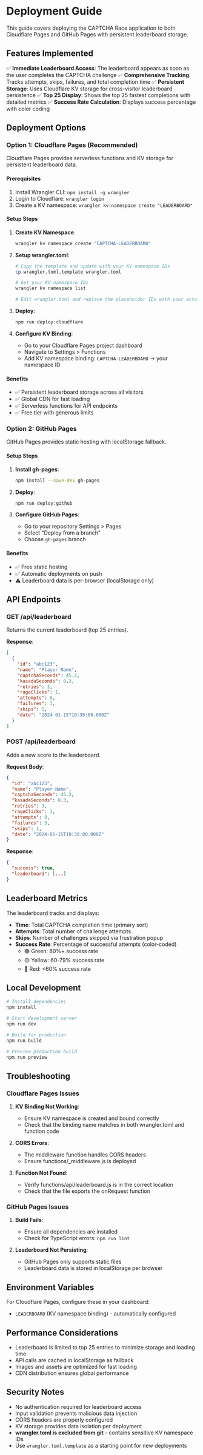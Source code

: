 # Deployment Guide

This guide covers deploying the CAPTCHA Race application to both Cloudflare Pages and GitHub Pages with persistent leaderboard storage.

## Features Implemented

✅ **Immediate Leaderboard Access**: The leaderboard appears as soon as the user completes the CAPTCHA challenge
✅ **Comprehensive Tracking**: Tracks attempts, skips, failures, and total completion time
✅ **Persistent Storage**: Uses Cloudflare KV storage for cross-visitor leaderboard persistence
✅ **Top 25 Display**: Shows the top 25 fastest completions with detailed metrics
✅ **Success Rate Calculation**: Displays success percentage with color coding

## Deployment Options

### Option 1: Cloudflare Pages (Recommended)

Cloudflare Pages provides serverless functions and KV storage for persistent leaderboard data.

#### Prerequisites
1. Install Wrangler CLI: `npm install -g wrangler`
2. Login to Cloudflare: `wrangler login`
3. Create a KV namespace: `wrangler kv:namespace create "LEADERBOARD"`

#### Setup Steps

1. **Create KV Namespace**:
   ```bash
   wrangler kv namespace create "CAPTCHA-LEADERBOARD"
   ```

2. **Setup wrangler.toml**:
   ```bash
   # Copy the template and update with your KV namespace IDs
   cp wrangler.toml.template wrangler.toml
   
   # Get your KV namespace IDs
   wrangler kv namespace list
   
   # Edit wrangler.toml and replace the placeholder IDs with your actual IDs
   ```

3. **Deploy**:
   ```bash
   npm run deploy:cloudflare
   ```

4. **Configure KV Binding**:
   - Go to your Cloudflare Pages project dashboard
   - Navigate to Settings > Functions
   - Add KV namespace binding: `CAPTCHA-LEADERBOARD` → your namespace ID

#### Benefits
- ✅ Persistent leaderboard storage across all visitors
- ✅ Global CDN for fast loading
- ✅ Serverless functions for API endpoints
- ✅ Free tier with generous limits

### Option 2: GitHub Pages

GitHub Pages provides static hosting with localStorage fallback.

#### Setup Steps

1. **Install gh-pages**:
   ```bash
   npm install --save-dev gh-pages
   ```

2. **Deploy**:
   ```bash
   npm run deploy:github
   ```

3. **Configure GitHub Pages**:
   - Go to your repository Settings > Pages
   - Select "Deploy from a branch"
   - Choose `gh-pages` branch

#### Benefits
- ✅ Free static hosting
- ✅ Automatic deployments on push
- ⚠️ Leaderboard data is per-browser (localStorage only)

## API Endpoints

### GET /api/leaderboard
Returns the current leaderboard (top 25 entries).

**Response**:
```json
[
  {
    "id": "abc123",
    "name": "Player Name",
    "captchaSeconds": 45.2,
    "kasadaSeconds": 0.3,
    "retries": 3,
    "rageClicks": 1,
    "attempts": 8,
    "failures": 3,
    "skips": 1,
    "date": "2024-01-15T10:30:00.000Z"
  }
]
```

### POST /api/leaderboard
Adds a new score to the leaderboard.

**Request Body**:
```json
{
  "id": "abc123",
  "name": "Player Name",
  "captchaSeconds": 45.2,
  "kasadaSeconds": 0.3,
  "retries": 3,
  "rageClicks": 1,
  "attempts": 8,
  "failures": 3,
  "skips": 1,
  "date": "2024-01-15T10:30:00.000Z"
}
```

**Response**:
```json
{
  "success": true,
  "leaderboard": [...]
}
```

## Leaderboard Metrics

The leaderboard tracks and displays:

- **Time**: Total CAPTCHA completion time (primary sort)
- **Attempts**: Total number of challenge attempts
- **Skips**: Number of challenges skipped via frustration popup
- **Success Rate**: Percentage of successful attempts (color-coded)
  - 🟢 Green: 80%+ success rate
  - 🟡 Yellow: 60-79% success rate
  - 🔴 Red: <60% success rate

## Local Development

```bash
# Install dependencies
npm install

# Start development server
npm run dev

# Build for production
npm run build

# Preview production build
npm run preview
```

## Troubleshooting

### Cloudflare Pages Issues

1. **KV Binding Not Working**:
   - Ensure KV namespace is created and bound correctly
   - Check that the binding name matches in both wrangler.toml and function code

2. **CORS Errors**:
   - The middleware function handles CORS headers
   - Ensure functions/_middleware.js is deployed

3. **Function Not Found**:
   - Verify functions/api/leaderboard.js is in the correct location
   - Check that the file exports the onRequest function

### GitHub Pages Issues

1. **Build Fails**:
   - Ensure all dependencies are installed
   - Check for TypeScript errors: `npm run lint`

2. **Leaderboard Not Persisting**:
   - GitHub Pages only supports static files
   - Leaderboard data is stored in localStorage per browser

## Environment Variables

For Cloudflare Pages, configure these in your dashboard:

- `LEADERBOARD` (KV namespace binding) - automatically configured

## Performance Considerations

- Leaderboard is limited to top 25 entries to minimize storage and loading time
- API calls are cached in localStorage as fallback
- Images and assets are optimized for fast loading
- CDN distribution ensures global performance

## Security Notes

- No authentication required for leaderboard access
- Input validation prevents malicious data injection
- CORS headers are properly configured
- KV storage provides data isolation per deployment
- **wrangler.toml is excluded from git** - contains sensitive KV namespace IDs
- Use `wrangler.toml.template` as a starting point for new deployments
